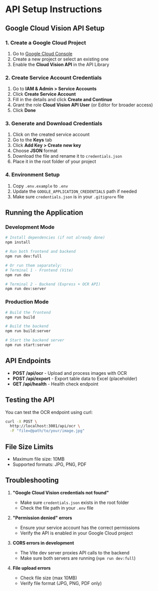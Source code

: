 # API Setup Instructions

## Google Cloud Vision API Setup

### 1. Create a Google Cloud Project

1. Go to [Google Cloud Console](https://console.cloud.google.com/)
2. Create a new project or select an existing one
3. Enable the **Cloud Vision API** in the API Library

### 2. Create Service Account Credentials

1. Go to **IAM & Admin > Service Accounts**
2. Click **Create Service Account**
3. Fill in the details and click **Create and Continue**
4. Grant the role **Cloud Vision API User** (or Editor for broader access)
5. Click **Done**

### 3. Generate and Download Credentials

1. Click on the created service account
2. Go to the **Keys** tab
3. Click **Add Key > Create new key**
4. Choose **JSON** format
5. Download the file and rename it to `credentials.json`
6. Place it in the root folder of your project

### 4. Environment Setup

1. Copy `.env.example` to `.env`
2. Update the `GOOGLE_APPLICATION_CREDENTIALS` path if needed
3. Make sure `credentials.json` is in your `.gitignore` file

## Running the Application

### Development Mode

```bash
# Install dependencies (if not already done)
npm install

# Run both frontend and backend
npm run dev:full

# Or run them separately:
# Terminal 1 - Frontend (Vite)
npm run dev

# Terminal 2 - Backend (Express + OCR API)
npm run dev:server
```

### Production Mode

```bash
# Build the frontend
npm run build

# Build the backend
npm run build:server

# Start the backend server
npm run start:server
```

## API Endpoints

- **POST /api/ocr** - Upload and process images with OCR
- **POST /api/export** - Export table data to Excel (placeholder)
- **GET /api/health** - Health check endpoint

## Testing the API

You can test the OCR endpoint using curl:

```bash
curl -X POST \
  http://localhost:3001/api/ocr \
  -F "file=@path/to/your/image.jpg"
```

## File Size Limits

- Maximum file size: 10MB
- Supported formats: JPG, PNG, PDF

## Troubleshooting

1. **"Google Cloud Vision credentials not found"**

   - Make sure `credentials.json` exists in the root folder
   - Check the file path in your `.env` file

2. **"Permission denied" errors**

   - Ensure your service account has the correct permissions
   - Verify the API is enabled in your Google Cloud project

3. **CORS errors in development**

   - The Vite dev server proxies API calls to the backend
   - Make sure both servers are running (`npm run dev:full`)

4. **File upload errors**
   - Check file size (max 10MB)
   - Verify file format (JPG, PNG, PDF only)
